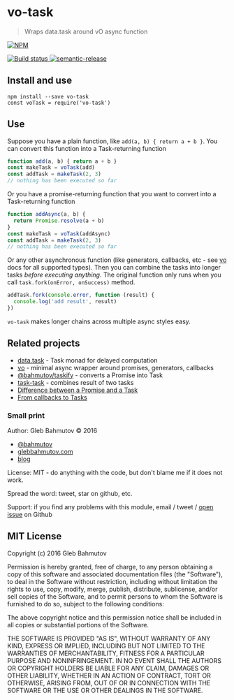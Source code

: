 # vo-task
> Wraps data.task around vO async function

[![NPM][vo-task-icon] ][vo-task-url]

[![Build status][vo-task-ci-image] ][vo-task-ci-url]
[![semantic-release][semantic-image] ][semantic-url]

## Install and use

    npm install --save vo-task
    const voTask = require('vo-task')

## Use

Suppose you have a plain function, like `add(a, b) { return a + b }`.
You can convert this function into a Task-returning function

```js
function add(a, b) { return a + b }
const makeTask = voTask(add)
const addTask = makeTask(2, 3)
// nothing has been executed so far
```

Or you have a promise-returning function that you want to convert into a Task-returning function

```js
function addAsync(a, b) {
  return Promise.resolve(a + b)
}
const makeTask = voTask(addAsync)
const addTask = makeTask(2, 3)
// nothing has been executed so far
```

Or any other asynchronous function (like generators, callbacks, etc - see 
[vo](https://www.npmjs.com/package/vo) docs for all supported types).
Then you can combine the tasks into longer tasks *before executing anything*.
The original function only runs when you call `task.fork(onError, onSuccess)` method.

```js
addTask.fork(console.error, function (result) {
  console.log('add result', result)
})
```

`vo-task` makes longer chains across multiple async styles easy.

## Related projects

* [data.task](https://github.com/folktale/data.task) - Task monad for delayed computation
* [vo](https://www.npmjs.com/package/vo) - minimal async wrapper around promises, generators, callbacks
* [@bahmutov/taskify](https://www.npmjs.com/package/@bahmutov/taskify) - converts a Promise into Task
* [task-task](https://github.com/bahmutov/task-task) - combines result of two tasks
* [Difference between a Promise and a Task](https://glebbahmutov.com/blog/difference-between-promise-and-task/)
* [From callbacks to Tasks](https://glebbahmutov.com/blog/from-callbacks-to-tasks/)

### Small print

Author: Gleb Bahmutov &copy; 2016

* [@bahmutov](https://twitter.com/bahmutov)
* [glebbahmutov.com](http://glebbahmutov.com)
* [blog](http://glebbahmutov.com/blog/)

License: MIT - do anything with the code, but don't blame me if it does not work.

Spread the word: tweet, star on github, etc.

Support: if you find any problems with this module, email / tweet /
[open issue](https://github.com/bahmutov/vo-task/issues) on Github

## MIT License

Copyright (c) 2016 Gleb Bahmutov

Permission is hereby granted, free of charge, to any person
obtaining a copy of this software and associated documentation
files (the "Software"), to deal in the Software without
restriction, including without limitation the rights to use,
copy, modify, merge, publish, distribute, sublicense, and/or sell
copies of the Software, and to permit persons to whom the
Software is furnished to do so, subject to the following
conditions:

The above copyright notice and this permission notice shall be
included in all copies or substantial portions of the Software.

THE SOFTWARE IS PROVIDED "AS IS", WITHOUT WARRANTY OF ANY KIND,
EXPRESS OR IMPLIED, INCLUDING BUT NOT LIMITED TO THE WARRANTIES
OF MERCHANTABILITY, FITNESS FOR A PARTICULAR PURPOSE AND
NONINFRINGEMENT. IN NO EVENT SHALL THE AUTHORS OR COPYRIGHT
HOLDERS BE LIABLE FOR ANY CLAIM, DAMAGES OR OTHER LIABILITY,
WHETHER IN AN ACTION OF CONTRACT, TORT OR OTHERWISE, ARISING
FROM, OUT OF OR IN CONNECTION WITH THE SOFTWARE OR THE USE OR
OTHER DEALINGS IN THE SOFTWARE.

[vo-task-icon]: https://nodei.co/npm/vo-task.png?downloads=true
[vo-task-url]: https://npmjs.org/package/vo-task
[vo-task-ci-image]: https://travis-ci.org/bahmutov/vo-task.png?branch=master
[vo-task-ci-url]: https://travis-ci.org/bahmutov/vo-task
[semantic-image]: https://img.shields.io/badge/%20%20%F0%9F%93%A6%F0%9F%9A%80-semantic--release-e10079.svg
[semantic-url]: https://github.com/semantic-release/semantic-release
